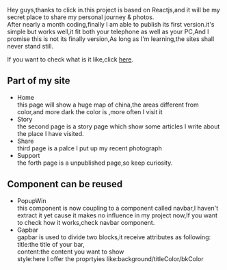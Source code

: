 Hey guys,thanks to click in.this project is based on Reactjs,and it will be my secret place to share my personal journey & photos.<br>
After nearly a month coding,finally I am able to publish its first version.it's simple but works well,it fit both your telephone as well as your PC,And I promise this is not its finally version,As long as I'm learning,the sites shall never stand still.<br>

If you want to check what is it like,click [here](http://39.108.236.3).


## Part of my site

- Home
  <br>this page will show a huge map of china,the areas different from color,and more dark the color is ,more often I visit it 
- Story
  <br>the second page is a story page which show some articles I write about the place I have visited.
- Share
  <br>third page is a palce I put up my recent photograph
- Support
  <br>the forth page is a unpublished page,so keep curiosity.
  
## Component can be reused
- PopupWin
  <br>this component is now coupling to a component called navbar,I haven't extract it yet cause it makes no influence in my project now,If you want to check how it works,check navbar component.
- Gapbar
  <br>gapbar is used to divide two blocks,it receive attributes as following:
  <br>title:the title of your bar,
  <br>content:the content you want to show
  <br>style:here I offer the proprtyies like:background/titleColor/bkColor
  
